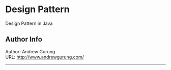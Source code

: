 # Design Pattern
Design Pattern in Java

Author Info
-----------
Author: Andrew Gurung <br>
URL: http://www.andrewgurung.com/

-----------
